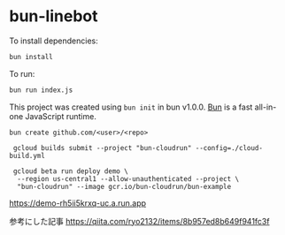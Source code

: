 # bun-linebot

To install dependencies:

```bash
bun install
```

To run:

```bash
bun run index.js
```

This project was created using `bun init` in bun v1.0.0. [Bun](https://bun.sh) is a fast all-in-one JavaScript runtime.

```
bun create github.com/<user>/<repo>
```

```
 gcloud builds submit --project "bun-cloudrun" --config=./cloud-build.yml

 gcloud beta run deploy demo \
  --region us-central1 --allow-unauthenticated --project \
  "bun-cloudrun" --image gcr.io/bun-cloudrun/bun-example

```

https://demo-rh5ii5krxq-uc.a.run.app


 参考にした記事
 https://qiita.com/ryo2132/items/8b957ed8b649f941fc3f